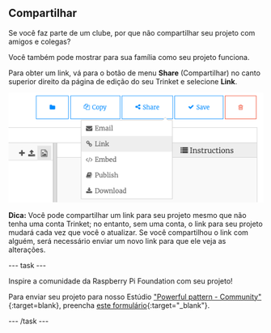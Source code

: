 ## Compartilhar

Se você faz parte de um clube, por que não compartilhar seu projeto com amigos e colegas?

Você também pode mostrar para sua família como seu projeto funciona.

Para obter um link, vá para o botão de menu **Share** (Compartilhar) no canto superior direito da página de edição do seu Trinket e selecione **Link**.

![O botão de menu 'Share' estendido, com 'Link' realçado.](images/share-button.png)

**Dica:** Você pode compartilhar um link para seu projeto mesmo que não tenha uma conta Trinket; no entanto, sem uma conta, o link para seu projeto mudará cada vez que você o atualizar. Se você compartilhou o link com alguém, será necessário enviar um novo link para que ele veja as alterações.

--- task ---

Inspire a comunidade da Raspberry Pi Foundation com seu projeto!

Para enviar seu projeto para nosso Estúdio ["Powerful pattern - Community"](https://wke.lt/w/s/yyNPQT){:target=blank}, preencha [este formulário](https://form.raspberrypi.org/f/community-project-submissions){:target="_blank"}.

--- /task ---
